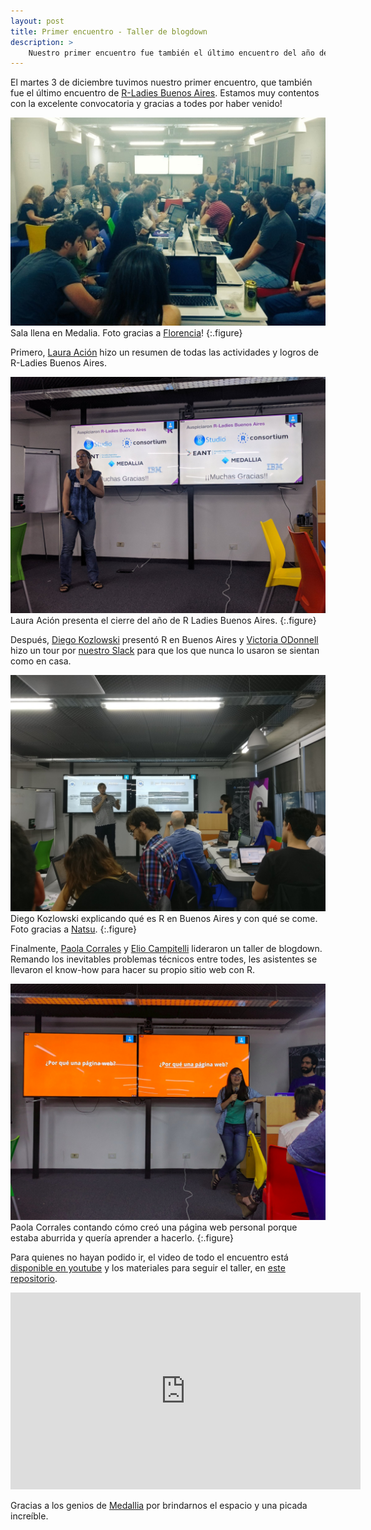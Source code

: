 ```yaml
---
layout: post
title: Primer encuentro - Taller de blogdown
description: >
    Nuestro primer encuentro fue también el último encuentro del año de R-Ladies Buenos Aires. Aprendimos a crear una página web desde R con blogdown!
---
```


El martes 3 de diciembre tuvimos nuestro primer encuentro, que también fue el último encuentro de [R-Ladies Buenos Aires](https://twitter.com/rladiesba). Estamos muy contentos con la excelente convocatoria y gracias a todes por haber venido!

![Sala llena en Medalia](/assets/img/taller-blogdown1.jpg)
Sala llena en Medalia. Foto gracias a [Florencia](https://twitter.com/cantoflor_87/status/1069726696314675200)!
{:.figure}

Primero, [Laura Ación](https://twitter.com/_lacion_) hizo un resumen de todas las actividades y logros de R-Ladies Buenos Aires. 

![Laura Ación presenta el cierre del año de R Ladies Buenos Aires](/assets/img/taller-blogdown0.jpg)
Laura Ación presenta el cierre del año de R Ladies Buenos Aires.
{:.figure}

Después, [Diego Kozlowski](https://twitter.com/Diego_Koz) presentó R en Buenos Aires y [Victoria ODonnell](https://twitter.com/victoriaodon) hizo un tour por [nuestro Slack](/slack) para que los que nunca lo usaron se sientan como en casa. 

![Diego Kozlowski explicando qué es R en Buenos Aires y con qué se come](/assets/img/taller-blogdown3.jpg)
Diego Kozlowski explicando qué es R en Buenos Aires y con qué se come. Foto gracias a [Natsu](https://twitter.com/NatsuSh/status/1069717368899858432).
{:.figure}

Finalmente, [Paola Corrales](https://twitter.com/paobcorrales) y [Elio Campitelli](https://twitter.com/d_olivaw) lideraron un taller de blogdown. Remando los inevitables problemas técnicos entre todes, les asistentes se llevaron el know-how para hacer su propio sitio web con R. 

![Paola Corrales contando cómo creó una página web personal porque estaba aburrida y quería aprender a hacerlo](/assets/img/taller-blogdown2.jpg)
Paola Corrales contando cómo creó una página web personal porque estaba aburrida y quería aprender a hacerlo. 
{:.figure}

Para quienes no hayan podido ir, el video de todo el encuentro está [disponible en youtube](https://www.youtube.com/watch?v=MvaG8sC8Me0) y los materiales para seguir el taller, en [este repositorio](https://github.com/renbaires/encuentros/tree/master/2018-12-03_Taller-Blogdown). 


<iframe width="560" height="315" src="https://www.youtube-nocookie.com/embed/MvaG8sC8Me0" frameborder="0" allow="accelerometer; autoplay; encrypted-media; gyroscope; picture-in-picture" allowfullscreen></iframe>



Gracias a los genios de [Medallia](http://www.medallia.com.ar/) por brindarnos el espacio y una picada increíble. 

